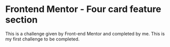 # Frontend Mentor - Four card feature section
This is a challenge given by Front-end Mentor and completed by me. This is my first challenge to be completed.
